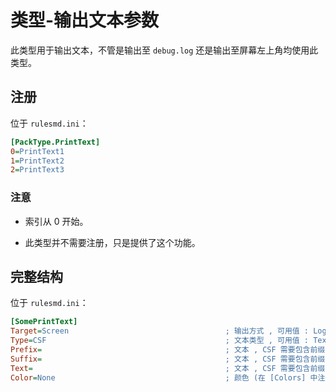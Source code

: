 # 类型-输出文本参数

此类型用于输出文本，不管是输出至 `debug.log` 还是输出至屏幕左上角均使用此类型。



## 注册

位于 `rulesmd.ini`：

```ini
[PackType.PrintText]
0=PrintText1
1=PrintText2
2=PrintText3
```

### 注意

* 索引从 0 开始。

* 此类型并不需要注册，只是提供了这个功能。



## 完整结构

位于 `rulesmd.ini`：

```ini
[SomePrintText]
Target=Screen                                   ; 输出方式 , 可用值 : Log | Screen , 即 debug.log 中和屏幕左上角 , 默认值是 Screen (不区分大小写)
Type=CSF                                        ; 文本类型 , 可用值 : Text | CSF , 即普通文本和 CSF 文本 (要求 Prefix/Suffix/Text 的类型一致) , 默认值是 CSF (不区分大小写)
Prefix=                                         ; 文本 , CSF 需要包含前缀 (就是 Name: 的那个) , 输出的文本的前缀 , 普通文本输出到屏幕左上角时中文会乱码 , 默认值是 空字符串
Suffix=                                         ; 文本 , CSF 需要包含前缀 (就是 Name: 的那个) , 输出的文本的后缀 , 普通文本输出到屏幕左上角时中文会乱码 , 默认值是 空字符串
Text=                                           ; 文本 , CSF 需要包含前缀 (就是 Name: 的那个) , 输出的文本 , 普通文本输出到屏幕左上角时中文会乱码 , 默认值是 空字符串
Color=None                                      ; 颜色 (在 [Colors] 中注册的颜色) , 文本的颜色 , 仅输出到屏幕左上角时有效 , None = 使用所属方的颜色 , 默认值是 (颜色区分大小写 , None 不区分大小写)
```
